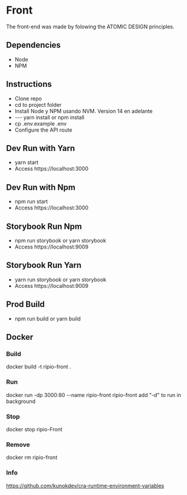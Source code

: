 # Front
The front-end was made by folowing the ATOMIC DESIGN principles. 

## Dependencies
 - Node
 - NPM

## Instructions
 - Clone repo
 - cd to project folder
 - Install Node y NPM usando NVM. Version 14 en adelante
 - --- yarn install or npm install
 - cp .env.example .env
 - Configure the API route

## Dev Run with Yarn
 - yarn start
 - Access https://localhost:3000
## Dev Run with Npm
 - npm run start
 - Access https://localhost:3000

## Storybook Run Npm
 - npm run storybook or yarn storybook
 - Access https://localhost:9009
## Storybook Run Yarn
 - yarn run storybook or yarn storybook
 - Access https://localhost:9009

## Prod Build
 - npm run build or yarn build

## Docker 

### Build
docker build -t ripio-front .

### Run
docker run -dp 3000:80 --name ripio-front ripio-front
add "-d" to run in background

### Stop
docker stop ripio-Front

### Remove
docker rm ripio-front


### Info
https://github.com/kunokdev/cra-runtime-environment-variables
